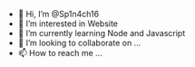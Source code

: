 - 👋 Hi, I’m @Sp1n4ch16
- 👀 I’m interested in Website
- 🌱 I’m currently learning Node and Javascript
- 💞️ I’m looking to collaborate on ...
- 📫 How to reach me ...

<!---
Sp1n4ch16/Sp1n4ch16 is a ✨ special ✨ repository because its `README.md` (this file) appears on your GitHub profile.
You can click the Preview link to take a look at your changes.
--->
